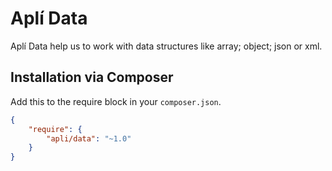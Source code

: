 # Aplí Data

Aplí Data help us to work with data structures like array; object; json or xml.

## Installation via Composer

Add this to the require block in your `composer.json`.

``` json
{
    "require": {
        "apli/data": "~1.0"
    }
}
```
